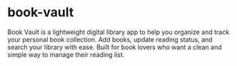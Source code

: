 # book-vault
Book Vault is a lightweight digital library app to help you organize and track your personal book collection. Add books, update reading status, and search your library with ease. Built for book lovers who want a clean and simple way to manage their reading list.
